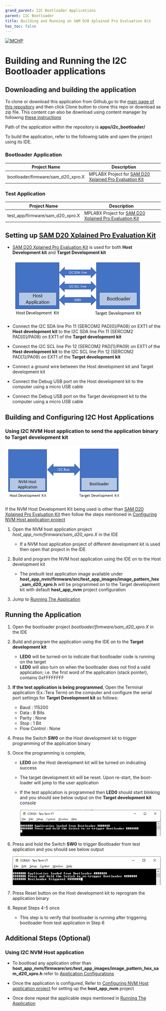 ```yaml
---
grand_parent: I2C Bootloader Applications
parent: I2C Bootloader
title: Building and Running on SAM D20 Xplained Pro Evaluation Kit
has_toc: false
---
```


[![MCHP](https://www.microchip.com/ResourcePackages/Microchip/assets/dist/images/logo.png)](https://www.microchip.com)

# Building and Running the I2C Bootloader applications

## Downloading and building the application

To clone or download this application from Github,go to the [main page of this repository](https://github.com/Microchip-MPLAB-Harmony/bootloader_apps_i2c) and then click Clone button to clone this repo or download as zip file. This content can also be download using content manager by following [these instructions](https://github.com/Microchip-MPLAB-Harmony/contentmanager/wiki)

Path of the application within the repository is **apps/i2c_bootloader/**

To build the application, refer to the following table and open the project using its IDE.

### Bootloader Application

| Project Name      | Description                                    |
| ----------------- | ---------------------------------------------- |
| bootloader/firmware/sam_d20_xpro.X    | MPLABX Project for [SAM D20 Xplained Pro Evaluation Kit](https://www.microchip.com/developmenttools/ProductDetails/ATSAMD20-XPRO)|


### Test Application

| Project Name      | Description                                    |
| ----------------- | ---------------------------------------------- |
| test_app/firmware/sam_d20_xpro.X    | MPLABX Project for [SAM D20 Xplained Pro Evaluation Kit](https://www.microchip.com/developmenttools/ProductDetails/ATSAMD20-XPRO)|


## Setting up [SAM D20 Xplained Pro Evaluation Kit](https://www.microchip.com/developmenttools/ProductDetails/ATSAMD20-XPRO)

- [SAM D20 Xplained Pro Evaluation Kit](https://www.microchip.com/developmenttools/ProductDetails/ATSAMD20-XPRO) is used for both **Host Development kit** and **Target Development kit**

    ![i2c_bootloader_host_target_connection](../../docs/images/i2c_bootloader_host_target_connection.png)

- Connect the I2C SDA line Pin 11 (SERCOM2 PAD[0]/PA08) on EXT1 of the **Host development kit** to the I2C SDA line Pin 11 (SERCOM2 PAD[0]/PA08) on EXT1 of the **Target development kit**
- Connect the I2C SCL line Pin 12 (SERCOM2 PAD[1]/PA09) on EXT1 of the **Host development kit** to the I2C SCL line Pin 12 (SERCOM2 PAD[1]/PA09) on EXT1 of the **Target development kit**
- Connect a ground wire between the Host development kit and Target development kit
- Connect the Debug USB port on the Host development kit to the computer using a micro USB cable
- Connect the Debug USB port on the Target development kit to the computer using a micro USB cable


## Building and Configuring I2C Host Applications

### Using I2C NVM Host application to send the application binary to Target development kit

![host_app_nvm_setup](../../docs/images/i2c_bootloader_host_app_nvm_setup.png)

If the NVM Host Development Kit being used is other than [SAM D20 Xplained Pro Evaluation Kit](https://www.microchip.com/developmenttools/ProductDetails/ATSAMD20-XPRO) then follow the steps mentioned in [Configuring NVM Host application project](../../docs/readme_configure_host_app_nvm.md#configuring-the-nvm-host-application)

1. Open the NVM host application project *host_app_nvm/firmware/sam_d20_xpro.X* in the IDE
    - If a NVM host application project of different development kit is used then open that project in the IDE

2. Build and program the NVM host application using the IDE on to the Host development kit
    - The prebuilt test application image available under **host_app_nvm/firmware/src/test_app_images/image_pattern_hex_sam_d20_xpro.h** will be programmed on to the Target development kit with default **host_app_nvm** project configuration

3. Jump to [Running The Application](#running-the-application)


## Running the Application

1. Open the bootloader project *bootloader/firmware/sam_d20_xpro.X* in the IDE
2. Build and program the application using the IDE on to the **Target development kit**
    - **LED0** will be turned-on to indicate that bootloader code is running on the target
    - **LED0** will also turn on when the bootloader does not find a valid application; i.e. the first word of the application (stack pointer), contains 0xFFFFFFFF

3. **If the test application is being programmed**, Open the Terminal application (Ex.:Tera Term) on the computer and configure the serial port settings for **Target Development kit** as follows:
    - Baud : 115200
    - Data : 8 Bits
    - Parity : None
    - Stop : 1 Bit
    - Flow Control : None

4. Press the Switch **SW0** on the Host development kit to trigger programming of the application binary
5. Once the programming is complete,
    - **LED0** on the Host development kit will be turned on indicating success

    - The target development kit will be reset. Upon re-start, the boot-loader will jump to the user application

    - If the test application is programmed then **LED0** should start blinking and you should see below output on the **Target development kit** console

        ![output](./images/btl_i2c_test_app_console_success.png)

6. Press and hold the Switch **SW0** to trigger Bootloader from test application and you should see below output

    ![output](./images/btl_i2c_test_app_console_trigger_bootloader.png)

7. Press Reset button on the Host development kit to reprogram the application binary
8. Repeat Steps 4-5 once
    - This step is to verify that bootloader is running after triggering bootloader from test application in Step 6


## Additional Steps (Optional)

### Using I2C NVM Host application

- To bootload any application other than **host_app_nvm/firmware/src/test_app_images/image_pattern_hex_sam_d20_xpro.h** refer to [Application Configurations](../../docs/readme_configure_application_sam.md)

- Once the application is configured, Refer to [Configuring NVM Host application project](../../docs/readme_configure_host_app_nvm.md) for setting up the **host_app_nvm** project

- Once done repeat the applicable steps mentioned in [Running The Application](#running-the-application)
